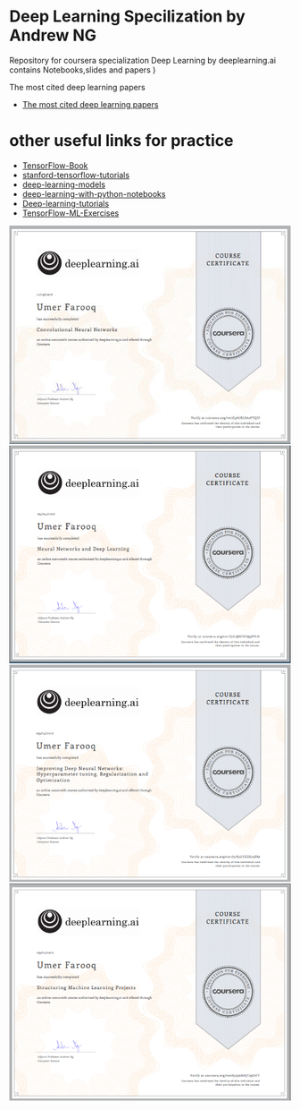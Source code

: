 # Deep Learning Specilization by Andrew NG

Repository for coursera specialization Deep Learning by deeplearning.ai
contains Notebooks,slides and papers )

The most cited deep learning papers
* [The most cited deep learning papers][1]

# other useful links for practice

* [TensorFlow-Book][2]
* [stanford-tensorflow-tutorials][3]
* [deep-learning-models][4]
* [deep-learning-with-python-notebooks][5]
* [Deep-learning-tutorials][6]
* [TensorFlow-ML-Exercises][7]

[1]: https://github.com/terryum/awesome-deep-learning-papers
[2]: https://github.com/BinRoot/TensorFlow-Book
[3]: https://github.com/chiphuyen/stanford-tensorflow-tutorials
[4]: https://github.com/fchollet/deep-learning-models 
[5]: https://github.com/fchollet/deep-learning-with-python-notebooks
[6]: https://github.com/dalmia/Deep-learning-tutorials
[7]: https://github.com/golbin/TensorFlow-ML-Exercises








![Alt text](/14.jpg "Optional Title")
![Alt text](/11.PNG "Optional Title")
![Alt text](/12.PNG "Optional Title")
![Alt text](/13.PNG "Optional Title")
